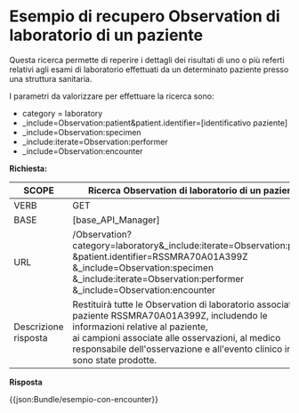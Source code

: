 # Esempio di recupero Observation di laboratorio di un paziente

Questa ricerca permette di reperire i dettagli dei risultati di uno o più referti relativi agli esami di laboratorio effettuati da un determinato paziente presso una struttura sanitaria.

I parametri da valorizzare per effettuare la ricerca sono:
-	category = laboratory
- _include=Observation:patient&patient.identifier=[identificativo paziente]
- _include=Observation:specimen
- _include:iterate=Observation:performer
- _include=Observation:encounter

**Richiesta:** 

| SCOPE               | Ricerca Observation di laboratorio di un paziente                                                |
|---------------------|--------------------------------------------------------------------------------------------------|
| VERB                | GET                                                                                              |
| BASE                | [base_API_Manager]                                                                               |
| URL                 | /Observation?category=laboratory&_include:iterate=Observation:patient<br>&patient.identifier=RSSMRA70A01A399Z<br>&_include=Observation:specimen<br>&_include:iterate=Observation:performer<br>&_include=Observation:encounter |
| Descrizione risposta | Restituirà tutte le Observation di laboratorio associate al paziente RSSMRA70A01A399Z, includendo le informazioni relative al paziente, <br> ai campioni associate alle osservazioni, al medico responsabile dell'osservazione e all'evento clinico in cui sono state prodotte. |


**Risposta**

{{json:Bundle/esempio-con-encounter}}
